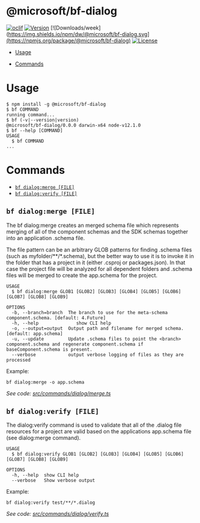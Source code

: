 @microsoft/bf-dialog
====================



[![oclif](https://img.shields.io/badge/cli-oclif-brightgreen.svg)](https://oclif.io)
[![Version](https://img.shields.io/npm/v/@microsoft/bf-dialog.svg)](https://npmjs.org/package/@microsoft/bf-dialog)
[​![Downloads/week](https://img.shields.io/npm/dw/@microsoft/bf-dialog.svg](https://npmjs.org/package/@microsoft/bf-dialog)
[![License](https://img.shields.io/npm/l/@microsoft/bf-dialog.svg)](https://github.com/microsoft/botframework-cli/blob/master/package.json)

<!-- toc -->
* [Usage](#usage)

* [Commands](#commands)

  <!-- tocstop -->
# Usage
<!-- usage -->

```sh-session
$ npm install -g @microsoft/bf-dialog
$ bf COMMAND
running command...
$ bf (-v|--version|version)
@microsoft/bf-dialog/0.0.0 darwin-x64 node-v12.1.0
$ bf --help [COMMAND]
USAGE
  $ bf COMMAND
...
```
<!-- usagestop -->
# Commands
<!-- commands -->
* [`bf dialog:merge [FILE]`](#bf-dialogmerge-file)
* [`bf dialog:verify [FILE]`](#bf-dialogverify-file)

## `bf dialog:merge [FILE]`

The bf dialog:merge creates an merged schema file which represents merging of all of the component
schemas and the SDK schemas together into an application .schema file.

The file pattern can be an arbitrary GLOB patterns for finding .schema files (such as myfolder/**/*.schema), but
the better way to use it is to invoke it in the folder that has a project in it (either .csproj or packages.json).
In that case the project file will be analyzed for all dependent folders and .schema files will be merged to create
the app.schema for the project.

```
USAGE
  $ bf dialog:merge GLOB1 [GLOB2] [GLOB3] [GLOB4] [GLOB5] [GLOB6] [GLOB7] [GLOB8] [GLOB9]

OPTIONS
  -b, --branch=branch  The branch to use for the meta-schema component.schema. [default: 4.Future] 
  -h, --help              show CLI help
  -o, --output=output  Output path and filename for merged schema. [default: app.schema]
  -u, --update         Update .schema files to point the <branch> component.schema and regenerate component.schema if baseComponent.schema is present.
  --verbose            output verbose logging of files as they are processed
```

Example:
```
bf dialog:merge -o app.schema
```

_See code: [src/commands/dialog/merge.ts](https://github.com/microsoft/botframework-cli/blob/v0.0.0/src/commands/dialog/merge.ts)_

## `bf dialog:verify [FILE]`

The dialog:verify command is used to validate that all of the .dialog file resources for a project are valid based on the 
applications app.schema file (see dialog:merge command).

```
USAGE
  $ bf dialog:verify GLOB1 [GLOB2] [GLOB3] [GLOB4] [GLOB5] [GLOB6] [GLOB7] [GLOB8] [GLOB9]

OPTIONS
  -h, --help  show CLI help
  --verbose   Show verbose output
```

Example:
``` 
bf dialog:verify test/**/*.dialog
```

_See code: [src/commands/dialog/verify.ts](https://github.com/microsoft/botframework-cli/blob/v0.0.0/src/commands/dialog/verify.ts)_

